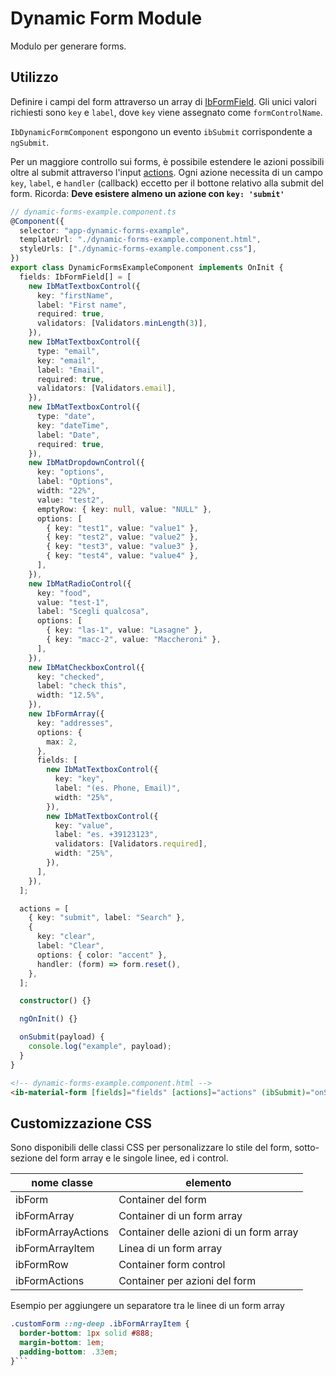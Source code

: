 # Dynamic Form Module

Modulo per generare forms.

## Utilizzo

Definire i campi del form attraverso un array di [IbFormField](/classes/IbFormField.html). Gli unici valori richiesti sono `key` e `label`, dove `key` viene assegnato come `formControlName`.

`IbDynamicFormComponent` espongono un evento `ibSubmit` corrispondente a `ngSubmit`.

Per un maggiore controllo sui forms, è possibile estendere le azioni possibili oltre al submit attraverso l'input [actions](/interfaces/IbFormAction.html).
Ogni azione necessita di un campo `key`, `label`, e `handler` (callback) eccetto per il bottone relativo alla submit del form. Ricorda: **Deve esistere almeno un azione con `key: 'submit'`**

```typescript
// dynamic-forms-example.component.ts
@Component({
  selector: "app-dynamic-forms-example",
  templateUrl: "./dynamic-forms-example.component.html",
  styleUrls: ["./dynamic-forms-example.component.css"],
})
export class DynamicFormsExampleComponent implements OnInit {
  fields: IbFormField[] = [
    new IbMatTextboxControl({
      key: "firstName",
      label: "First name",
      required: true,
      validators: [Validators.minLength(3)],
    }),
    new IbMatTextboxControl({
      type: "email",
      key: "email",
      label: "Email",
      required: true,
      validators: [Validators.email],
    }),
    new IbMatTextboxControl({
      type: "date",
      key: "dateTime",
      label: "Date",
      required: true,
    }),
    new IbMatDropdownControl({
      key: "options",
      label: "Options",
      width: "22%",
      value: "test2",
      emptyRow: { key: null, value: "NULL" },
      options: [
        { key: "test1", value: "value1" },
        { key: "test2", value: "value2" },
        { key: "test3", value: "value3" },
        { key: "test4", value: "value4" },
      ],
    }),
    new IbMatRadioControl({
      key: "food",
      value: "test-1",
      label: "Scegli qualcosa",
      options: [
        { key: "las-1", value: "Lasagne" },
        { key: "macc-2", value: "Maccheroni" },
      ],
    }),
    new IbMatCheckboxControl({
      key: "checked",
      label: "check this",
      width: "12.5%",
    }),
    new IbFormArray({
      key: "addresses",
      options: {
        max: 2,
      },
      fields: [
        new IbMatTextboxControl({
          key: "key",
          label: "(es. Phone, Email)",
          width: "25%",
        }),
        new IbMatTextboxControl({
          key: "value",
          label: "es. +39123123",
          validators: [Validators.required],
          width: "25%",
        }),
      ],
    }),
  ];

  actions = [
    { key: "submit", label: "Search" },
    {
      key: "clear",
      label: "Clear",
      options: { color: "accent" },
      handler: (form) => form.reset(),
    },
  ];

  constructor() {}

  ngOnInit() {}

  onSubmit(payload) {
    console.log("example", payload);
  }
}
```

```html
<!-- dynamic-forms-example.component.html -->
<ib-material-form [fields]="fields" [actions]="actions" (ibSubmit)="onSubmit($event)"></ib-material-form>
```

## Customizzazione CSS

Sono disponibili delle classi CSS per personalizzare lo stile del form, sotto-sezione del form array e le singole linee, ed i control.

|nome classe|elemento|
|-|-|
|ibForm|Container del form
|ibFormArray|Container di un form array
|ibFormArrayActions|Container delle azioni di un form array
|ibFormArrayItem|Linea di un form array
|ibFormRow|Container form control
|ibFormActions|Container per azioni del form

Esempio per aggiungere un separatore tra le linee di un form array

```css
.customForm ::ng-deep .ibFormArrayItem {
  border-bottom: 1px solid #888;
  margin-bottom: 1em;
  padding-bottom: .33em;
}```